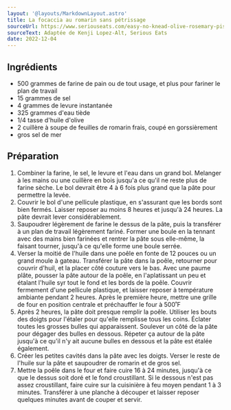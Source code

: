 ```yaml
---
layout: '@layouts/MarkdownLayout.astro'
title: La focaccia au romarin sans pétrissage
sourceUrl: https://www.seriouseats.com/easy-no-knead-olive-rosemary-pistachio-focaccia-kenji-recipe
sourceText: Adaptée de Kenji Lopez-Alt, Serious Eats
date: 2022-12-04
---
```


## Ingrédients

- 500 grammes de farine de pain ou de tout usage, et plus pour fariner le plan de travail
- 15 grammes de sel
- 4 grammes de levure instantanée
- 325 grammes d'eau tiède
- 1/4 tasse d'huile d'olive
- 2 cuillère à soupe de feuilles de romarin frais, coupé en gorssièrement
- gros sel de mer

## Préparation

1. Combiner la farine, le sel, le levure et l'eau dans un grand bol. Melanger à les mains ou une cuillère en bois jusqu'a ce qu'il ne reste plus de farine sèche. Le bol devrait être 4 à 6 fois plus grand que la pâte pour permettre la levée.
2. Couvrir le bol d'une pellicule plastique, en s'assurant que les bords sont bien fermés. Laisser reposer au moins 8 heures et jusqu'à 24 heures. La pâte devrait lever considérablement.
3. Saupoudrer légèrement de farine le dessus de la pâte, puis la transférer à un plan de travail légèrement fariné. Former une boule en la tennant avec des mains bien farinées et rentrer la pâte sous elle-même, la faisant tourner, jusqu'à ce qu'elle forme une boule serrée.
4. Verser la moitié de l'huile dans une poêle en fonte de 12 pouces ou un grand moule à gateau. Transférer la pâte dans la poêle, retourner pour couvrir d'huil, et la placer côté couture vers le bas. Avec une paume plâte, pousser la pâte autour de la poêle, en l'aplatissant un peu et étalant l'huile syr tout le fond et les bords de la poêle. Couvrir fermement d'une pellicule plastique, et laisser reposer à température ambiante pendant 2 heures. Après le première heure, mettre une grille de four en position centrale et préchauffer le four à 500˚F
5. Après 2 heures, la pâte doit presque remplir la poêle. Utiliser les bouts des doigts pour l'étaler pour qu'elle remplisse tous les coins. Éclater toutes les grosses bulles qui apparaissent. Soulever un côté de la pâte pour dégager des bulles en dessous. Répeter ça autour de la pâte jusqu'à ce qu'il n'y ait aucune bulles en dessous et la pâte est étalée également.
6. Créer les petites cavités dans la pâte avec les doigts. Verser le reste de l'huile sur la pâte et saupoudrer de romarin et de gros sel.
7. Mettre la poêle dans le four et faire cuire 16 à 24 minutes, jusqu'à ce que le dessus soit doré et le fond croustillant. Si le dessous n'est pas assez croustillant, faire cuire sur la cuisinière à feu moyen pendant 1 à 3 minutes. Transférer à une planche à découper et laisser reposer quelques minutes avant de couper et servir.
